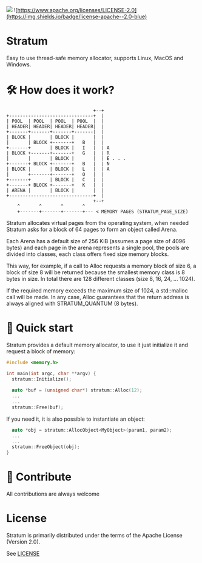 ![](https://img.shields.io/badge/version-1.0.0-red)
![https://www.apache.org/licenses/LICENSE-2.0](https://img.shields.io/badge/license-apache--2.0-blue)

# Stratum
Easy to use thread-safe memory allocator, supports Linux, MacOS and Windows.

# 🛠️ How does it work?

```
                                +--+
+-------------------------------+  |
| POOL  | POOL  | POOL  | POOL  |  |
| HEADER| HEADER| HEADER| HEADER|  |
+-------+-------+-------+-------|  |
| BLOCK |       | BLOCK |       |  |
|       | BLOCK +-------+   B   |  |
+-------+       | BLOCK |   I   |  | A
| BLOCK +-------+-------+   G   |  | R
|       |       | BLOCK |       |  | E . . .
+-------+ BLOCK +-------+   B   |  | N
| BLOCK |       | BLOCK |   L   |  | A
|       +-------+-------+   O   |  |
+-------+       | BLOCK |   C   |  |
+-------+ BLOCK +-------+   K   |  |
| ARENA |       | BLOCK |       |  |
+-------------------------------+  |
                                +--+
    ^       ^       ^       ^
    +-------+-------+-------+--- < MEMORY PAGES (STRATUM_PAGE_SIZE)
```

Stratum allocates virtual pages from the operating system, when needed Stratum asks for a block of 64 pages to form an object called Arena. 

Each Arena has a default size of 256 KiB (assumes a page size of 4096 bytes) and each page in the arena represents a single pool, the pools are divided into classes, each class offers fixed size memory blocks.

This way, for example, if a call to Alloc requests a memory block of size 6, a block of size 8 will be returned because the smallest memory class is 8 bytes in size. In total there are 128 different classes (size 8, 16, 24, ... 1024).

If the required memory exceeds the maximum size of 1024, a std::malloc call will be made. In any case, Alloc guarantees that the return address is always aligned with STRATUM_QUANTUM (8 bytes).

# 🚀 Quick start
Stratum provides a default memory allocator, to use it just initialize it and request a block of memory:

```c++
#include <memory.h>

int main(int argc, char **argv) {
  stratum::Initialize();
  
  auto *buf = (unsigned char*) stratum::Alloc(12);
  ...
  ...
  stratum::Free(buf);
```

If you need it, it is also possible to instantiate an object:

```c++
  auto *obj = stratum::AllocObject<MyObject>(param1, param2);
  ...
  ...
  stratum::FreeObject(obj);
}
```

# 🤝 Contribute

All contributions are always welcome

# License
Stratum is primarily distributed under the terms of the Apache License (Version 2.0). 

See [LICENSE](LICENSE)
